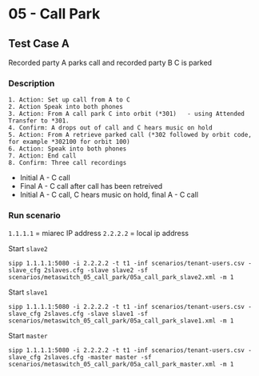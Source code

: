 # 05 - Call Park

## Test Case A
Recorded party A parks call and recorded party B C is parked

### Description
	1. Action: Set up call from A to C
	2. Action Speak into both phones
	3. Action: From A call park C into orbit (*301)   - using Attended Transfer to *301.
	4. Confirm: A drops out of call and C hears music on hold
	5. Action: From A retrieve parked call (*302 followed by orbit code, for example *302100 for orbit 100)
	6. Action: Speak into both phones
	7. Action: End call
	8. Confirm: Three call recordings
- Initial A - C call
- Final A - C call after call has been retreived
- Initial A - C call, C hears music on hold, final A - C call


### Run scenario
`1.1.1.1` = miarec IP address
`2.2.2.2` = local ip address

Start `slave2`
```
sipp 1.1.1.1:5080 -i 2.2.2.2 -t t1 -inf scenarios/tenant-users.csv -slave_cfg 2slaves.cfg -slave slave2 -sf scenarios/metaswitch_05_call_park/05a_call_park_slave2.xml -m 1
```

Start `slave1`
```
sipp 1.1.1.1:5080 -i 2.2.2.2 -t t1 -inf scenarios/tenant-users.csv -slave_cfg 2slaves.cfg -slave slave1 -sf scenarios/metaswitch_05_call_park/05a_call_park_slave1.xml -m 1
```

Start `master`
```
sipp 1.1.1.1:5080 -i 2.2.2.2 -t t1 -inf scenarios/tenant-users.csv -slave_cfg 2slaves.cfg -master master -sf scenarios/metaswitch_05_call_park/05a_call_park_master.xml -m 1
```